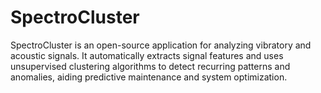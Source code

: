 # SpectroCluster
SpectroCluster is an open-source application for analyzing vibratory and acoustic signals. It automatically extracts signal features and uses unsupervised clustering algorithms to detect recurring patterns and anomalies, aiding predictive maintenance and system optimization.
